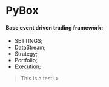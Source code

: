 # PyBox

#### Base event driven trading framework:
- SETTINGS;
- DataStream;
- Strategy;
- Portfolio;
- Execution;

> This is a test! >
